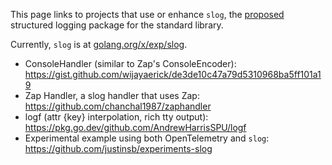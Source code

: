 This page links to projects that use or enhance `slog`, the [proposed](https://go.dev/issue/56345) structured logging package for the standard library.

Currently, `slog` is at [golang.org/x/exp/slog](https://pkg.go.dev/golang.org/x/exp/slog).

- ConsoleHandler (similar to Zap's ConsoleEncoder): https://gist.github.com/wijayaerick/de3de10c47a79d5310968ba5ff101a19
- Zap Handler, a slog handler that uses Zap: https://github.com/chanchal1987/zaphandler
- logf (attr {key} interpolation, rich tty output): https://pkg.go.dev/github.com/AndrewHarrisSPU/logf
- Experimental example using both OpenTelemetry and `slog`: https://github.com/justinsb/experiments-slog